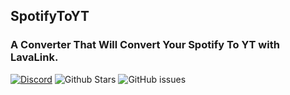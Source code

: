 
## SpotifyToYT
### A Converter That Will Convert Your Spotify To YT with LavaLink.
[![Discord](https://img.shields.io/discord/469387242767646730?style=flat-square)](https://discordapp.com/invite/GuGcuwdYwg)
![Github Stars](https://img.shields.io/github/stars/BotGrace/SpotifyToYT?style=flat-square)
![GitHub issues](https://img.shields.io/github/issues-raw/BotGrace/SpotifyToYT?style=flat-square)
<!-- [![npm](https://img.shields.io/npm/v/SpotifyToYT?style=flat-square)](https://www.npmjs.com/package/SpotifyToYT) -->
<!-- ![Snyk Vulnerabilities for npm package](https://img.shields.io/snyk/vulnerabilities/npm/SpotifyToYT?style=flat-square)  -->
<!-- ![NPM](https://img.shields.io/npm/l/SpotifyToYT?style=flat-square) -->
